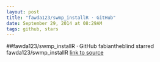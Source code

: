 ```yaml
---
layout: post
title: "fawda123/swmp_installR · GitHub"
date: September 29, 2014 at 08:29AM
tags: github, stars
---
```

##fawda123/swmp_installR · GitHub
fabiantheblind starred fawda123/swmp_installR
[link to source](http://ift.tt/1vneHwW) 
